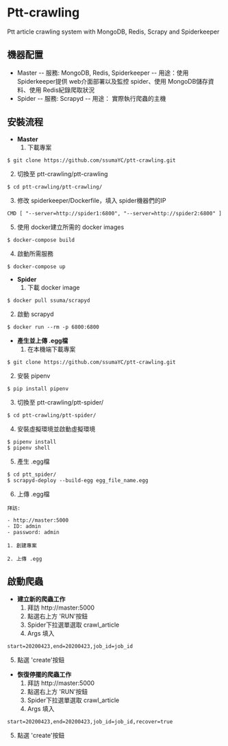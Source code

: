 # Ptt-crawling
Ptt article crawling system with MongoDB, Redis, Scrapy and Spiderkeeper

## 機器配置
- Master
  -- 服務: MongoDB, Redis, Spiderkeeper
  -- 用途：使用 Spiderkeeper提供 web介面部署以及監控 spider、使用 MongoDB儲存資料、使用 Redis紀錄爬取狀況
- Spider
  -- 服務: Scrapyd 
  -- 用途： 實際執行爬蟲的主機

## 安裝流程
- **Master**
  1. 下載專案
```
$ git clone https://github.com/ssumaYC/ptt-crawling.git
```
  2. 切換至 ptt-crawling/ptt-crawling
```
$ cd ptt-crawling/ptt-crawling/
```
  3. 修改 spiderkeeper/Dockerfile，填入 spider機器們的IP
```
CMD [ "--server=http://spider1:6800", "--server=http://spider2:6800" ]
```
  5. 使用 docker建立所需的 docker images
```
$ docker-compose build
```
  4. 啟動所需服務
```
$ docker-compose up
```
- **Spider**
  1. 下載 docker image
```
$ docker pull ssuma/scrapyd
```
  2. 啟動 scrapyd
```
$ docker run --rm -p 6800:6800
```
- **產生並上傳 .egg檔**
  1. 在本機端下載專案
```
$ git clone https://github.com/ssumaYC/ptt-crawling.git
```
  2. 安裝 pipenv
```
$ pip install pipenv
```
  3. 切換至 ptt-crawling/ptt-spider/
```
$ cd ptt-crawling/ptt-spider/
```
  4. 安裝虛擬環境並啟動虛擬環境
```
$ pipenv install
$ pipenv shell
```
  5. 產生 .egg檔
```
$ cd ptt_spider/
$ scrapyd-deploy --build-egg egg_file_name.egg
```
  6. 上傳 .egg檔
```
拜訪: 

- http://master:5000 
- ID: admin
- password: admin

1. 創建專案

2. 上傳 .egg
```
## 啟動爬蟲
- **建立新的爬蟲工作**
  1. 拜訪 http://master:5000
  2. 點選右上方 'RUN'按鈕
  3. Spider下拉選單選取 crawl_article
  4. Args 填入
```
start=20200423,end=20200423,job_id=job_id
```
  5. 點選 'create'按鈕
- **恢復停擺的爬蟲工作**
  1. 拜訪 http://master:5000
  2. 點選右上方 'RUN'按鈕
  3. Spider下拉選單選取 crawl_article
  4. Args 填入
```
start=20200423,end=20200423,job_id=job_id,recover=true
```
  5. 點選 'create'按鈕
